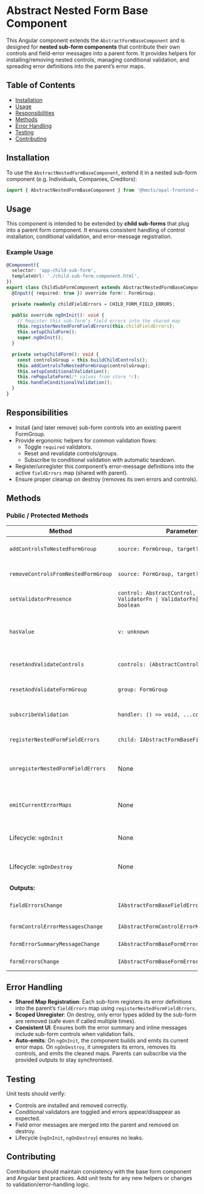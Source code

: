 # Abstract Nested Form Base Component

This Angular component extends the `AbstractFormBaseComponent` and is designed for **nested sub-form components** that contribute their own controls and field-error messages into a parent form. It provides helpers for installing/removing nested controls, managing conditional validation, and spreading error definitions into the parent’s error maps.

## Table of Contents

- [Installation](#installation)
- [Usage](#usage)
- [Responsibilities](#responsibilities)
- [Methods](#methods)
- [Error Handling](#error-handling)
- [Testing](#testing)
- [Contributing](#contributing)

## Installation

To use the `AbstractNestedFormBaseComponent`, extend it in a nested sub-form component (e.g. Individuals, Companies, Creditors):

```typescript
import { AbstractNestedFormBaseComponent } from '@hmcts/opal-frontend-common/components/abstract/abstract-nested-form-base/abstract-nested-form-base.component';
```

## Usage

This component is intended to be extended by **child sub-forms** that plug into a parent form component. It ensures consistent handling of control installation, conditional validation, and error-message registration.

### Example Usage

```typescript
@Component({
  selector: 'app-child-sub-form',
  templateUrl: './child-sub-form.component.html',
})
export class ChildSubFormComponent extends AbstractNestedFormBaseComponent implements OnInit, OnDestroy {
  @Input({ required: true }) override form!: FormGroup;

  private readonly childFieldErrors = CHILD_FORM_FIELD_ERRORS;

  public override ngOnInit(): void {
    // Register this sub-form’s field errors into the shared map
    this.registerNestedFormFieldErrors(this.childFieldErrors);
    this.setupChildForm();
    super.ngOnInit();
  }

  private setupChildForm(): void {
    const controlsGroup = this.buildChildControls();
    this.addControlsToNestedFormGroup(controlsGroup);
    this.setupConditionalValidation();
    this.rePopulateForm(/* values from store */);
    this.handleConditionalValidation();
  }
}
```

## Responsibilities

- Install (and later remove) sub-form controls into an existing parent FormGroup.
- Provide ergonomic helpers for common validation flows:
  - Toggle `required` validators.
  - Reset and revalidate controls/groups.
  - Subscribe to conditional validation with automatic teardown.
- Register/unregister this component’s error-message definitions into the active `fieldErrors` map (shared with parent).
- Ensure proper cleanup on destroy (removes its own errors and controls).

## Methods

### Public / Protected Methods

| Method                              | Parameters                                                                             | Description                                                                                               |
| ----------------------------------- | -------------------------------------------------------------------------------------- | --------------------------------------------------------------------------------------------------------- |
| `addControlsToNestedFormGroup`      | `source: FormGroup, target?: FormGroup`                                                | Installs detached controls into target form (defaults to `this.form`).                                    |
| `removeControlsFromNestedFormGroup` | `source: FormGroup, target?: FormGroup`                                                | Removes controls from target whose names are in `source`.                                                 |
| `setValidatorPresence`              | `control: AbstractControl, validators: ValidatorFn \| ValidatorFn[], present: boolean` | Adds or removes one or more validators and updates validity.                                              |
| `hasValue`                          | `v: unknown`                                                                           | Utility to check if a value is considered present (non-null; non-empty string; all non-strings are true). |
| `resetAndValidateControls`          | `controls: (AbstractControl \| null)[]`                                                | Resets given controls, clears errors, reapplies validators.                                               |
| `resetAndValidateFormGroup`         | `group: FormGroup`                                                                     | Resets entire group, marks pristine/untouched, updates validity.                                          |
| `subscribeValidation`               | `handler: () => void, ...controls`                                                     | Subscribes a handler to `valueChanges` of controls with auto-unsubscribe.                                 |
| `registerNestedFormFieldErrors`     | `child: IAbstractFormBaseFieldErrors`                                                  | Merges this component’s error definitions into the active map.                                            |
| `unregisterNestedFormFieldErrors`   | None                                                                                   | Removes only the error definitions previously registered by this component.                               |
| `emitCurrentErrorMaps`              | None                                                                                   | Emits the current `fieldErrors`, `formControlErrorMessages`, `formErrorSummaryMessage`, and `formErrors`. |
| Lifecycle: `ngOnInit`               | None                                                                                   | Builds and emits initial error maps, then invokes the base `ngOnInit`.                                    |
| Lifecycle: `ngOnDestroy`            | None                                                                                   | Unregisters errors, removes added controls, emits cleaned maps, calls base `ngOnDestroy`.                 |
| **Outputs:**                        |                                                                                        |                                                                                                           |
| `fieldErrorsChange`                 | `IAbstractFormBaseFieldErrors`                                                         | Emits whenever nested error definitions are registered or unregistered.                                   |
| `formControlErrorMessagesChange`    | `IAbstractFormControlErrorMessage`                                                     | Emits the latest inline messages map.                                                                     |
| `formErrorSummaryMessageChange`     | `IAbstractFormBaseFormErrorSummaryMessage[]`                                           | Emits the latest error summary messages.                                                                  |
| `formErrorsChange`                  | `IAbstractFormBaseFormError[]`                                                         | Emits the latest raw error collection.                                                                    |

## Error Handling

- **Shared Map Registration**: Each sub-form registers its error definitions into the parent’s `fieldErrors` map using `registerNestedFormFieldErrors`.
- **Scoped Unregister**: On destroy, only error types added by the sub-form are removed (safe even if called multiple times).
- **Consistent UI**: Ensures both the error summary and inline messages include sub-form controls when validation fails.
- **Auto-emits**: On `ngOnInit`, the component builds and emits its current error maps. On `ngOnDestroy`, it unregisters its errors, removes its controls, and emits the cleaned maps. Parents can subscribe via the provided outputs to stay synchronised.

## Testing

Unit tests should verify:

- Controls are installed and removed correctly.
- Conditional validators are toggled and errors appear/disappear as expected.
- Field error messages are merged into the parent and removed on destroy.
- Lifecycle (`ngOnInit`, `ngOnDestroy`) ensures no leaks.

## Contributing

Contributions should maintain consistency with the base form component and Angular best practices. Add unit tests for any new helpers or changes to validation/error-handling logic.
